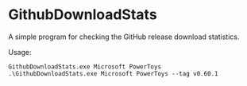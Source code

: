 # GithubDownloadStats
A simple program for checking the GitHub release download statistics.

Usage:
```
GithubDownloadStats.exe Microsoft PowerToys
.\GithubDownloadStats.exe Microsoft PowerToys --tag v0.60.1
```
